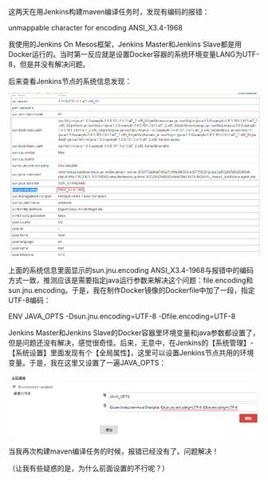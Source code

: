 这两天在用Jenkins构建maven编译任务时，发现有编码的报错：

unmappable character for encoding ANSI_X3.4-1968

我使用的Jenkins On Mesos框架，Jenkins Master和Jenkins Slave都是用Docker运行的。当时第一反应就是设置Docker容器的系统环境变量LANG为UTF-8，但是并没有解决问题。

后来查看Jenkins节点的系统信息发现： 

![ ](../images/D0874B38-21D2-404B-A4DC-8B0C74390875.png)

上面的系统信息里面显示的sun.jnu.encoding ANSI_X3.4-1968与报错中的编码方式一致，推测应该是需要指定java运行参数来解决这个问题：file.encoding和sun.jnu.encoding。于是，我在制作Docker镜像的Dockerfile中加了一段，指定UTF-8编码：

ENV JAVA_OPTS -Dsun.jnu.encoding=UTF-8 -Dfile.encoding=UTF-8

Jenkins Master和Jenkins Slave的Docker容器里环境变量和java参数都设置了，但是问题还没有解决，感觉很奇怪。后来，无意中，在Jenkins的【系统管理】-【系统设置】里面发现有个【全局属性】，这里可以设置Jenkins节点共用的环境变量。于是，我在这里又设置了一遍JAVA_OPTS： 

![](../images/A6FFD8EC-4638-1543-93F3-602D5649E137.png)

当我再次构建maven编译任务的时候，报错已经没有了。问题解决！ 

（让我有些疑惑的是，为什么前面设置的不行呢？）